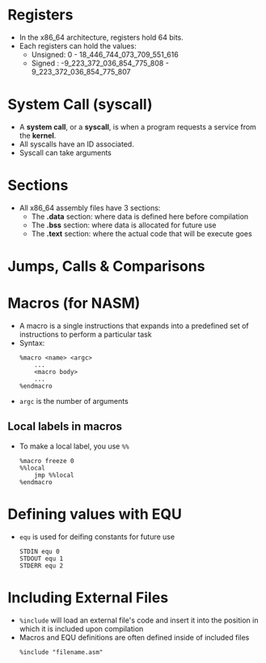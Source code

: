 # Registers
- In the x86_64 architecture, registers hold 64 bits.
- Each registers can hold the values:
    - Unsigned: 0                          - 18_446_744_073_709_551_616
    - Signed  : -9_223_372_036_854_775_808 - 9_223_372_036_854_775_807

# System Call (syscall)
- A **system call**, or a **syscall**, is when a program requests a service from the **kernel**.
- All syscalls have an ID associated.
- Syscall can take arguments

# Sections
- All x86_64 assembly files have 3 sections:
    - The **.data** section: where data is defined here before compilation
    - The **.bss** section: where data is allocated for future use
    - The **.text** section: where the actual code that will be execute goes

# Jumps, Calls & Comparisons

# Macros (for NASM)
- A macro is a single instructions that expands into a predefined set of instructions to perform a particular task
- Syntax:
    ```
    %macro <name> <argc>
        ...
        <macro body>
        ...
    %endmacro
    ```
- `argc` is the number of arguments
## Local labels in macros
- To make a local label, you use `%%`
    ```
    %macro freeze 0
    %%local
        jmp %%local
    %endmacro
    ```
# Defining values with EQU
- `equ` is used for deifing constants for future use
    ```
    STDIN equ 0
    STDOUT equ 1
    STDERR equ 2
    ```
# Including External Files
- `%include` will load an external file's code and insert it into the position in which it is included upon compilation
- Macros and EQU definitions are often defined inside of included files
    ```
    %include "filename.asm"
    ```